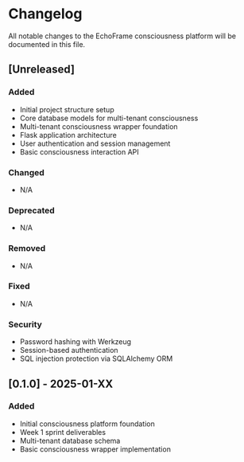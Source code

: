 # Changelog

All notable changes to the EchoFrame consciousness platform will be documented in this file.

## [Unreleased]

### Added
- Initial project structure setup
- Core database models for multi-tenant consciousness
- Multi-tenant consciousness wrapper foundation
- Flask application architecture
- User authentication and session management
- Basic consciousness interaction API

### Changed
- N/A

### Deprecated
- N/A

### Removed
- N/A

### Fixed
- N/A

### Security
- Password hashing with Werkzeug
- Session-based authentication
- SQL injection protection via SQLAlchemy ORM

## [0.1.0] - 2025-01-XX

### Added
- Initial consciousness platform foundation
- Week 1 sprint deliverables
- Multi-tenant database schema
- Basic consciousness wrapper implementation
